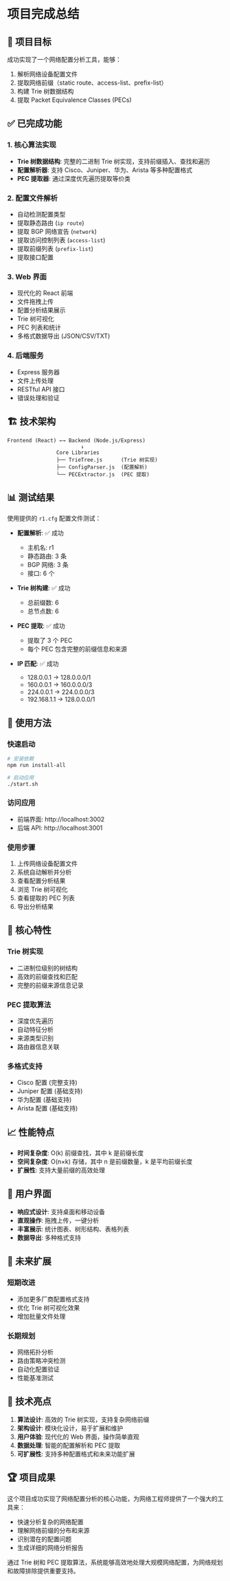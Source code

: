 # 项目完成总结

## 🎯 项目目标
成功实现了一个网络配置分析工具，能够：
1. 解析网络设备配置文件
2. 提取网络前缀（static route、access-list、prefix-list）
3. 构建 Trie 树数据结构
4. 提取 Packet Equivalence Classes (PECs)

## ✅ 已完成功能

### 1. 核心算法实现
- **Trie 树数据结构**: 完整的二进制 Trie 树实现，支持前缀插入、查找和遍历
- **配置解析器**: 支持 Cisco、Juniper、华为、Arista 等多种配置格式
- **PEC 提取器**: 通过深度优先遍历提取等价类

### 2. 配置文件解析
- 自动检测配置类型
- 提取静态路由 (`ip route`)
- 提取 BGP 网络宣告 (`network`)
- 提取访问控制列表 (`access-list`)
- 提取前缀列表 (`prefix-list`)
- 提取接口配置

### 3. Web 界面
- 现代化的 React 前端
- 文件拖拽上传
- 配置分析结果展示
- Trie 树可视化
- PEC 列表和统计
- 多格式数据导出 (JSON/CSV/TXT)

### 4. 后端服务
- Express 服务器
- 文件上传处理
- RESTful API 接口
- 错误处理和验证

## 🏗️ 技术架构

```
Frontend (React) ←→ Backend (Node.js/Express)
                        ↓
                Core Libraries
                ├── TrieTree.js      (Trie 树实现)
                ├── ConfigParser.js  (配置解析)
                └── PECExtractor.js  (PEC 提取)
```

## 📊 测试结果

使用提供的 `r1.cfg` 配置文件测试：

- **配置解析**: ✅ 成功
  - 主机名: r1
  - 静态路由: 3 条
  - BGP 网络: 3 条
  - 接口: 6 个

- **Trie 树构建**: ✅ 成功
  - 总前缀数: 6
  - 总节点数: 6

- **PEC 提取**: ✅ 成功
  - 提取了 3 个 PEC
  - 每个 PEC 包含完整的前缀信息和来源

- **IP 匹配**: ✅ 成功
  - 128.0.0.1 → 128.0.0.0/1
  - 160.0.0.1 → 160.0.0.0/3
  - 224.0.0.1 → 224.0.0.0/3
  - 192.168.1.1 → 128.0.0.0/1

## 🚀 使用方法

### 快速启动
```bash
# 安装依赖
npm run install-all

# 启动应用
./start.sh
```

### 访问应用
- 前端界面: http://localhost:3002
- 后端 API: http://localhost:3001

### 使用步骤
1. 上传网络设备配置文件
2. 系统自动解析并分析
3. 查看配置分析结果
4. 浏览 Trie 树可视化
5. 查看提取的 PEC 列表
6. 导出分析结果

## 🔧 核心特性

### Trie 树实现
- 二进制位级别的树结构
- 高效的前缀查找和匹配
- 完整的前缀来源信息记录

### PEC 提取算法
- 深度优先遍历
- 自动特征分析
- 来源类型识别
- 路由器信息关联

### 多格式支持
- Cisco 配置 (完整支持)
- Juniper 配置 (基础支持)
- 华为配置 (基础支持)
- Arista 配置 (基础支持)

## 📈 性能特点

- **时间复杂度**: O(k) 前缀查找，其中 k 是前缀长度
- **空间复杂度**: O(n×k) 存储，其中 n 是前缀数量，k 是平均前缀长度
- **扩展性**: 支持大量前缀的高效处理

## 🎨 用户界面

- **响应式设计**: 支持桌面和移动设备
- **直观操作**: 拖拽上传，一键分析
- **丰富展示**: 统计图表、树形结构、表格列表
- **数据导出**: 多种格式支持

## 🔮 未来扩展

### 短期改进
- 添加更多厂商配置格式支持
- 优化 Trie 树可视化效果
- 增加批量文件处理

### 长期规划
- 网络拓扑分析
- 路由策略冲突检测
- 自动化配置验证
- 性能基准测试

## 📝 技术亮点

1. **算法设计**: 高效的 Trie 树实现，支持复杂网络前缀
2. **架构设计**: 模块化设计，易于扩展和维护
3. **用户体验**: 现代化的 Web 界面，操作简单直观
4. **数据处理**: 智能的配置解析和 PEC 提取
5. **可扩展性**: 支持多种配置格式和未来功能扩展

## 🏆 项目成果

这个项目成功实现了网络配置分析的核心功能，为网络工程师提供了一个强大的工具来：
- 快速分析复杂的网络配置
- 理解网络前缀的分布和来源
- 识别潜在的配置问题
- 生成详细的网络分析报告

通过 Trie 树和 PEC 提取算法，系统能够高效地处理大规模网络配置，为网络规划和故障排除提供重要支持。
